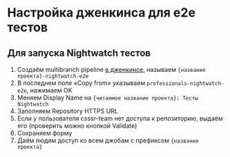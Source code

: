# Настройка дженкинса для e2e тестов

## Для запуска Nightwatch тестов

1. Создаём multibranch pipeline [в дженкинсе](https://jenkins.csssr.ru/view/all/newJob), называем `{название проекта}-nightwatch-e2e`
1. В последнем поле «Copy from» указываем `professionals-nightwatch-e2e`, нажимаем OK
1. Меняем Display Name на `{читаемое название проекта}: Тесты Nightwatch`
1. Заполняем Repository HTTPS URL
1. Если у пользователя csssr-team нет доступа к репозиторию, выдаём его (проверить можно кнопкой Validate)
1. Сохраняем форму
1. Даём людям доступ ко всем джобам с префиксом `{название проекта}`
